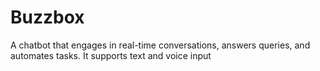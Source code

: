 # Buzzbox
A chatbot that engages in real-time conversations, answers queries, and automates tasks. It supports text and voice input
